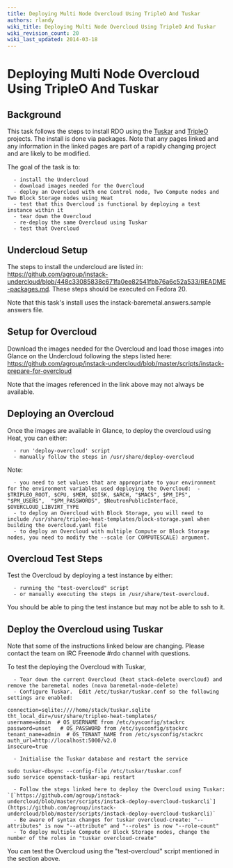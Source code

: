 ```yaml
---
title: Deploying Multi Node Overcloud Using TripleO And Tuskar
authors: rlandy
wiki_title: Deploying Multi Node Overcloud Using TripleO And Tuskar
wiki_revision_count: 20
wiki_last_updated: 2014-03-18
---
```


# Deploying Multi Node Overcloud Using TripleO And Tuskar

## Background

This task follows the steps to install RDO using the [Tuskar](//wiki.openstack.org/wiki/TripleO/Tuskar) and [TripleO](//wiki.openstack.org/wiki/TripleO) projects. The install is done via packages. Note that any pages linked and any information in the linked pages are part of a rapidly changing project and are likely to be modified.

The goal of the task is to:

      - install the Undercloud
      - download images needed for the Overcloud
      - deploy an Overcloud with one Control node, Two Compute nodes and Two Block Storage nodes using Heat
      - test that this Overcloud is functional by deploying a test instance within it
      - tear down the Overcloud
      - re-deploy the same Overcloud using Tuskar
      - test that Overcloud

## Undercloud Setup

The steps to install the undercloud are listed in: <https://github.com/agroup/instack-undercloud/blob/448c33085838c671fa0ee82541fbb76a6c52a533/README-packages.md>. These steps should be executed on Fedora 20.

Note that this task's install uses the instack-baremetal.answers.sample answers file.

## Setup for Overcloud

Download the images needed for the Overcloud and load those images into Glance on the Undercloud following the steps listed here: <https://github.com/agroup/instack-undercloud/blob/master/scripts/instack-prepare-for-overcloud>

Note that the images referenced in the link above may not always be available.

## Deploying an Overcloud

Once the images are available in Glance, to deploy the overcloud using Heat, you can either:

      - run 'deploy-overcloud' script 
      - manually follow the steps in /usr/share/deploy-overcloud

Note:

      - you need to set values that are appropriate to your environment for the environment variables used deploying the Overcloud:  - $TRIPLEO_ROOT, $CPU, $MEM, $DISK, $ARCH, "$MACS", $PM_IPS",  "$PM_USERS",  "$PM_PASSWORDS", $NeutronPublicInterface, $OVERCLOUD_LIBVIRT_TYPE
      - to deploy an Overcloud with Block Storage, you will need to include /usr/share/tripleo-heat-templates/block-storage.yaml when building the overcloud.yaml file
      - to deploy an Overcloud with multiple Compute or Block Storage nodes, you need to modify the --scale (or COMPUTESCALE) argument.

## Overcloud Test Steps

Test the Overcloud by deploying a test instance by either:

      - running the "test-overcloud" script
      - or manually executing the steps in /usr/share/test-overcloud.

You should be able to ping the test instance but may not be able to ssh to it.

## Deploy the Overcloud using Tuskar

Note that some of the instructions linked below are changing. Please contact the team on IRC Freenode #rdo channel with questions.

To test the deploying the Overcloud with Tuskar,

      - Tear down the current Overcloud (heat stack-delete overcloud) and remove the baremetal nodes (nova baremetal-node-delete)
      - Configure Tuskar.  Edit /etc/tuskar/tuskar.conf so the following settings are enabled:

    connection=sqlite:////home/stack/tuskar.sqlite   
    tht_local_dir=/usr/share/tripleo-heat-templates/
    username=admin  # OS_USERNAME from /etc/sysconfig/stackrc
    password=unset   # OS_PASSWORD from /etc/sysconfig/stackrc
    tenant_name=admin  # OS_TENANT_NAME from /etc/sysconfig/stackrc
    auth_url=http://localhost:5000/v2.0   
    insecure=true 

      - Initialise the Tuskar database and restart the service

    sudo tuskar-dbsync --config-file /etc/tuskar/tuskar.conf
    sudo service openstack-tuskar-api restart

      - Follow the steps linked here to deploy the Overcloud using Tuskar: `[`https://github.com/agroup/instack-undercloud/blob/master/scripts/instack-deploy-overcloud-tuskarcli`](https://github.com/agroup/instack-undercloud/blob/master/scripts/instack-deploy-overcloud-tuskarcli)` 
      - Be aware of syntax changes for tuskar overcloud-create: "--attributes" is now "--attribute" and "--roles" is now "--role-count"
      - To deploy multiple Compute or Block Storage nodes, change the number of the roles in "tuskar overcloud-create"

You can test the Overcloud using the "test-overcloud" script mentioned in the section above.
